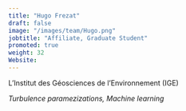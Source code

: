 ```yaml
---
title: "Hugo Frezat"
draft: false
image: "/images/team/Hugo.png"
jobtitle: "Affiliate, Graduate Student"
promoted: true
weight: 32
Website:  
---
```



L’Institut des Géosciences de l’Environnement (IGE)

*Turbulence paramezizations, Machine learning*


